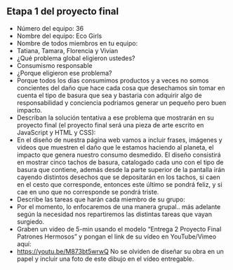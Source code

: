 ## Etapa 1 del proyecto final

- Número del equipo: 36
- Nombre del equipo: Eco Girls
- Nombre de todos miembros en tu equipo:
- Tatiana, Tamara, Florencia y Vivian
- ¿Qué problema global eligieron ustedes?
- Consumismo responsable
- ¿Porque eligieron ese problema?
- Porque todos los dias consumimos productos y a veces no somos concientes del daño que hace cada cosa que desechamos sin tomar en cuenta el tipo de basura que sea y bastaria con adquirir algo de responsabilidad y conciencia podriamos generar un pequeño pero buen impacto. 
- Describan la solución tentativa a ese problema que mostrarán en su proyecto final (el proyecto final será una pieza de arte escrito en JavaScript y HTML y CSS): 
- En el diseño de nuestra página web vamos a incluir frases, imágenes y videos que muestren el daño que le estamos haciendo al planeta, el impacto que genera nuestro consumo desmedido. El diseño consistirá en mostrar cinco tachos de basura, catalogado cada uno con el tipo de basura que contiene, además desde la parte superior de la pantalla irán cayendo distintos desechos que se depositarán en los tachos, si caen en el cesto que corresponde, entonces este último se pondrá feliz, y si cae en uno que no corresponde se pondrá triste.
- Describe las tareas que harán cada miembro de su grupo:
- Por el momento, lo enfocaremos de una manera grupal.. más adelante según la necesidad nos repartiremos las distintas tareas que vayan surgiedo.
- Graben un video de 5-min usando el modelo “Entrega 2 Proyecto Final Patrones Hermosos” y pongan el link de su vídeo en YouTube/Vimeo aquí:
- https://youtu.be/M873bt5wrwQ
No se olviden de diseñar su obra en un papel y incluir una foto de este dibujo en el vídeo entregable.

